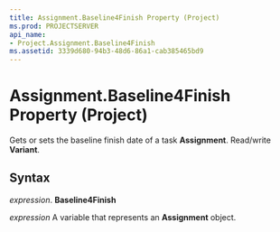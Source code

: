 ```yaml
---
title: Assignment.Baseline4Finish Property (Project)
ms.prod: PROJECTSERVER
api_name:
- Project.Assignment.Baseline4Finish
ms.assetid: 3339d680-94b3-48d6-86a1-cab385465bd9
---
```



# Assignment.Baseline4Finish Property (Project)

Gets or sets the baseline finish date of a task  **Assignment**. Read/write **Variant**.


## Syntax

 _expression_. **Baseline4Finish**

 _expression_ A variable that represents an **Assignment** object.


